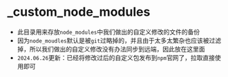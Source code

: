 # _custom_node_modules

- 此目录用来存放`node_modules`中我们做出的自定义修改的文件的备份
- 因为`node_moudles`默认是被`git`过略掉的，并且由于太多太繁杂也应该被过滤掉，所以我们做出的自定义修改没有办法同步到远端，因此放在这里面
- `2024.06.26`更新：已经将修改过后的自定义包发布到`npm`官网了，拉取直接使用即可

